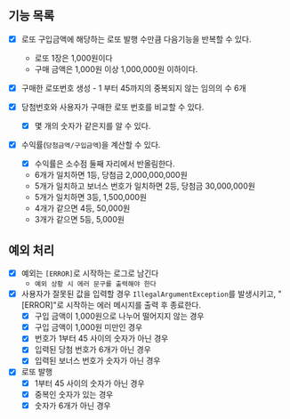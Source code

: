 ## 기능 목록

- [x]  로또 구입금액에 해당하는 로또 발행 수만큼 다음기능을 반복할 수 있다.
    - 로또 1장은 1,000원이다
    - 구매 금액은 1,000원 이상 1,000,000원 이하이다.

- [x]  구매한 로또번호 생성 - 1 부터 45까지의 중복되지 않는 임의의 수 6개
- [x]  당첨번호와 사용자가 구매한 로또 번호를 비교할 수 있다.
    - [x]  몇 개의 숫자가 같은지를 알 수 있다.
    
- [x]  수익률(`당첨금액/구입금액`)을 계산할 수 있다.
    - [x]  수익률은 소수점 둘째 자리에서 반올림한다.
    - 6개가 일치하면 1등, 당첨금 2,000,000,000원
    - 5개가 일치하고 보너스 번호가 일치하면 2등, 당첨금 30,000,000원
    - 5개가 일치하면 3등, 1,500,000원
    - 4개가 같으면 4등, 50,000원
    - 3개가 같으면 5등, 5,000원

## 예외 처리
- [x]  예외는 `[ERROR]`로 시작하는 로그로 남긴다
    - `예외 상황 시 에러 문구를 출력해야 한다`
- [x]  사용자가 잘못된 값을 입력할 경우 `IllegalArgumentException`를 발생시키고, "[ERROR]"로 시작하는 에러 메시지를 출력 후 종료한다.
    - [x]  구입 금액이 1,000원으로 나누어 떨어지지 않는 경우
    - [x]  구입 금액이 1,000원 미만인 경우
    - [x]  번호가 1부터 45 사이의 숫자가 아닌 경우
    - [x]  입력된 당첨 번호가 6개가 아닌 경우
    - [x]  입력된 보너스 번호가 숫자가 아닌 경우
- [x]  로또 발행
    - [x]  1부터 45 사이의 숫자가 아닌 경우
    - [x]  중복인 숫자가 있는 경우
    - [x]  숫자가 6개가 아닌 경우